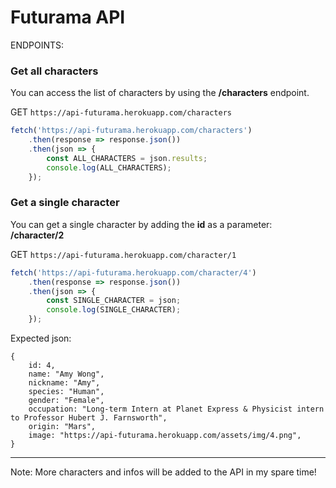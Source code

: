 
# Futurama API

ENDPOINTS:

### Get all characters

You can access the list of characters by using the **/characters** endpoint.

GET ```https://api-futurama.herokuapp.com/characters```

```js
fetch('https://api-futurama.herokuapp.com/characters')
    .then(response => response.json())
    .then(json => {
        const ALL_CHARACTERS = json.results;
        console.log(ALL_CHARACTERS);
    });
```

### Get a single character

You can get a single character by adding the **id** as a parameter: **/character/2**

GET ```https://api-futurama.herokuapp.com/character/1```

```js
fetch('https://api-futurama.herokuapp.com/character/4')
    .then(response => response.json())
    .then(json => {
        const SINGLE_CHARACTER = json;
        console.log(SINGLE_CHARACTER);
    });
```
Expected json:

```
{
    id: 4,
    name: "Amy Wong",
    nickname: "Amy",
    species: "Human",
    gender: "Female",
    occupation: "Long-term Intern at Planet Express & Physicist intern to Professor Hubert J. Farnsworth",
    origin: "Mars",
    image: "https://api-futurama.herokuapp.com/assets/img/4.png",
}
```
<hr>

Note: More characters and infos will be added to the API in my spare time!
